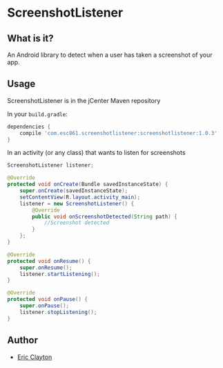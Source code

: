 # ScreenshotListener

## What is it?

An Android library to detect when a user has taken a screenshot of your app.

## Usage

ScreenshotListener is in the jCenter Maven repository

In your `build.gradle`:

```gradle
dependencies {
	compile 'com.esc861.screenshotlistener:screenshotlistener:1.0.3'
}
```

In an activity (or any class) that wants to listen for screenshots

```java
ScreenshotListener listener;

@Override
protected void onCreate(Bundle savedInstanceState) {
	super.onCreate(savedInstanceState);
	setContentView(R.layout.activity_main);
	listener = new ScreenshotListener() {
		@Override
		public void onScreenshotDetected(String path) {
			//Screenshot detected
		}
	};
}

@Override
protected void onResume() {
	super.onResume();
	listener.startListening();
}

@Override
protected void onPause() {
	super.onPause();
	listener.stopListening();
}
```

## Author

- [Eric Clayton](mailto:esc861@gmail.com)
